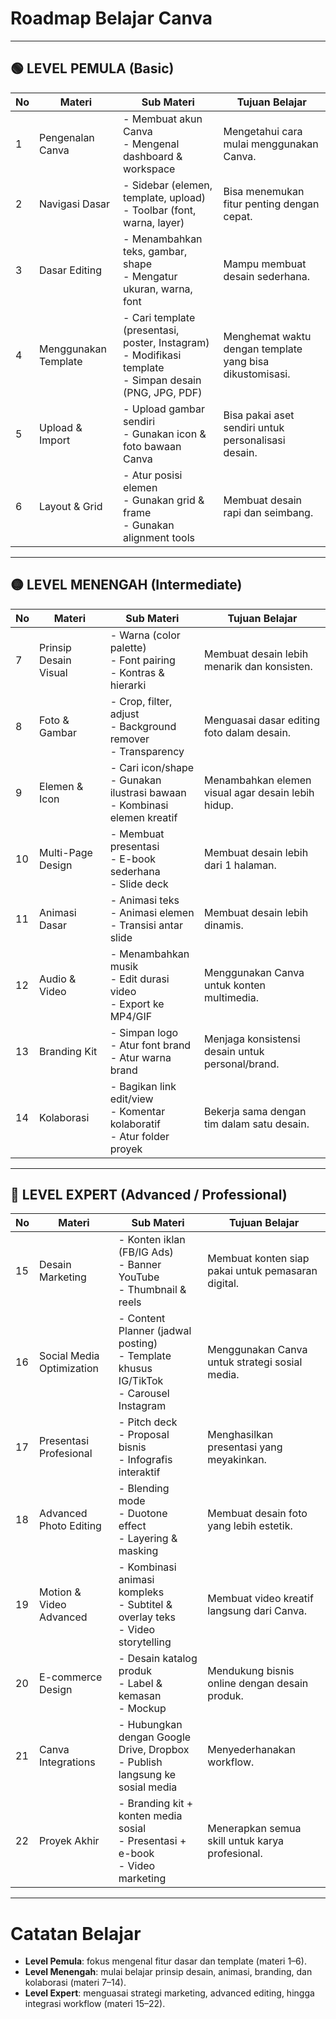 # Roadmap Belajar Canva
---

## 🟢 LEVEL PEMULA (Basic)
| No | Materi                        | Sub Materi                              | Tujuan Belajar |
|----|--------------------------------|-----------------------------------------|----------------|
| 1  | Pengenalan Canva              | - Membuat akun Canva<br>- Mengenal dashboard & workspace | Mengetahui cara mulai menggunakan Canva. |
| 2  | Navigasi Dasar                | - Sidebar (elemen, template, upload)<br>- Toolbar (font, warna, layer) | Bisa menemukan fitur penting dengan cepat. |
| 3  | Dasar Editing                 | - Menambahkan teks, gambar, shape<br>- Mengatur ukuran, warna, font | Mampu membuat desain sederhana. |
| 4  | Menggunakan Template           | - Cari template (presentasi, poster, Instagram)<br>- Modifikasi template<br>- Simpan desain (PNG, JPG, PDF) | Menghemat waktu dengan template yang bisa dikustomisasi. |
| 5  | Upload & Import               | - Upload gambar sendiri<br>- Gunakan icon & foto bawaan Canva | Bisa pakai aset sendiri untuk personalisasi desain. |
| 6  | Layout & Grid                 | - Atur posisi elemen<br>- Gunakan grid & frame<br>- Gunakan alignment tools | Membuat desain rapi dan seimbang. |

---

## 🟡 LEVEL MENENGAH (Intermediate)
| No | Materi                        | Sub Materi                              | Tujuan Belajar |
|----|--------------------------------|-----------------------------------------|----------------|
| 7  | Prinsip Desain Visual          | - Warna (color palette)<br>- Font pairing<br>- Kontras & hierarki | Membuat desain lebih menarik dan konsisten. |
| 8  | Foto & Gambar                  | - Crop, filter, adjust<br>- Background remover<br>- Transparency | Menguasai dasar editing foto dalam desain. |
| 9  | Elemen & Icon                  | - Cari icon/shape<br>- Gunakan ilustrasi bawaan<br>- Kombinasi elemen kreatif | Menambahkan elemen visual agar desain lebih hidup. |
| 10 | Multi-Page Design              | - Membuat presentasi<br>- E-book sederhana<br>- Slide deck | Membuat desain lebih dari 1 halaman. |
| 11 | Animasi Dasar                  | - Animasi teks<br>- Animasi elemen<br>- Transisi antar slide | Membuat desain lebih dinamis. |
| 12 | Audio & Video                  | - Menambahkan musik<br>- Edit durasi video<br>- Export ke MP4/GIF | Menggunakan Canva untuk konten multimedia. |
| 13 | Branding Kit                   | - Simpan logo<br>- Atur font brand<br>- Atur warna brand | Menjaga konsistensi desain untuk personal/brand. |
| 14 | Kolaborasi                     | - Bagikan link edit/view<br>- Komentar kolaboratif<br>- Atur folder proyek | Bekerja sama dengan tim dalam satu desain. |

---

## 🔴 LEVEL EXPERT (Advanced / Professional)
| No | Materi                        | Sub Materi                              | Tujuan Belajar |
|----|--------------------------------|-----------------------------------------|----------------|
| 15 | Desain Marketing               | - Konten iklan (FB/IG Ads)<br>- Banner YouTube<br>- Thumbnail & reels | Membuat konten siap pakai untuk pemasaran digital. |
| 16 | Social Media Optimization      | - Content Planner (jadwal posting)<br>- Template khusus IG/TikTok<br>- Carousel Instagram | Menggunakan Canva untuk strategi sosial media. |
| 17 | Presentasi Profesional         | - Pitch deck<br>- Proposal bisnis<br>- Infografis interaktif | Menghasilkan presentasi yang meyakinkan. |
| 18 | Advanced Photo Editing         | - Blending mode<br>- Duotone effect<br>- Layering & masking | Membuat desain foto yang lebih estetik. |
| 19 | Motion & Video Advanced        | - Kombinasi animasi kompleks<br>- Subtitel & overlay teks<br>- Video storytelling | Membuat video kreatif langsung dari Canva. |
| 20 | E-commerce Design              | - Desain katalog produk<br>- Label & kemasan<br>- Mockup | Mendukung bisnis online dengan desain produk. |
| 21 | Canva Integrations             | - Hubungkan dengan Google Drive, Dropbox<br>- Publish langsung ke sosial media | Menyederhanakan workflow. |
| 22 | Proyek Akhir                   | - Branding kit + konten media sosial<br>- Presentasi + e-book<br>- Video marketing | Menerapkan semua skill untuk karya profesional. |

---

# Catatan Belajar
- **Level Pemula**: fokus mengenal fitur dasar dan template (materi 1–6).  
- **Level Menengah**: mulai belajar prinsip desain, animasi, branding, dan kolaborasi (materi 7–14).  
- **Level Expert**: menguasai strategi marketing, advanced editing, hingga integrasi workflow (materi 15–22).  
